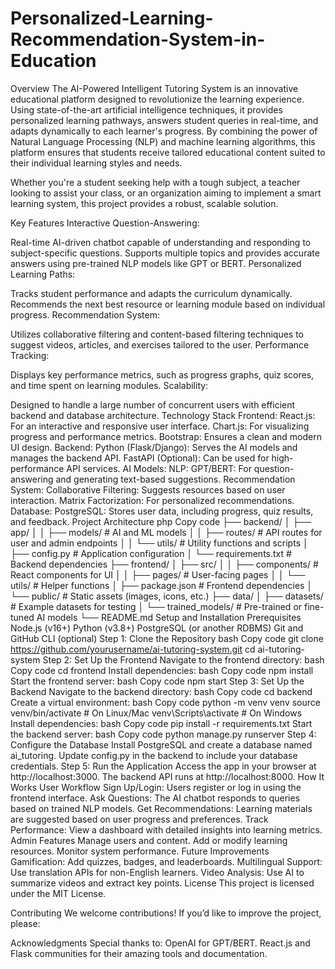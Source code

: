 # Personalized-Learning-Recommendation-System-in-Education

Overview
The AI-Powered Intelligent Tutoring System is an innovative educational platform designed to revolutionize the learning experience. Using state-of-the-art artificial intelligence techniques, it provides personalized learning pathways, answers student queries in real-time, and adapts dynamically to each learner's progress. By combining the power of Natural Language Processing (NLP) and machine learning algorithms, this platform ensures that students receive tailored educational content suited to their individual learning styles and needs.

Whether you're a student seeking help with a tough subject, a teacher looking to assist your class, or an organization aiming to implement a smart learning system, this project provides a robust, scalable solution.

Key Features
Interactive Question-Answering:

Real-time AI-driven chatbot capable of understanding and responding to subject-specific questions.
Supports multiple topics and provides accurate answers using pre-trained NLP models like GPT or BERT.
Personalized Learning Paths:

Tracks student performance and adapts the curriculum dynamically.
Recommends the next best resource or learning module based on individual progress.
Recommendation System:

Utilizes collaborative filtering and content-based filtering techniques to suggest videos, articles, and exercises tailored to the user.
Performance Tracking:

Displays key performance metrics, such as progress graphs, quiz scores, and time spent on learning modules.
Scalability:

Designed to handle a large number of concurrent users with efficient backend and database architecture.
Technology Stack
Frontend:
React.js: For an interactive and responsive user interface.
Chart.js: For visualizing progress and performance metrics.
Bootstrap: Ensures a clean and modern UI design.
Backend:
Python (Flask/Django): Serves the AI models and manages the backend API.
FastAPI (Optional): Can be used for high-performance API services.
AI Models:
NLP:
GPT/BERT: For question-answering and generating text-based suggestions.
Recommendation System:
Collaborative Filtering: Suggests resources based on user interaction.
Matrix Factorization: For personalized recommendations.
Database:
PostgreSQL: Stores user data, including progress, quiz results, and feedback.
Project Architecture
php
Copy code
├── backend/
│   ├── app/
│   │   ├── models/         # AI and ML models
│   │   ├── routes/         # API routes for user and admin endpoints
│   │   └── utils/          # Utility functions and scripts
│   ├── config.py           # Application configuration
│   └── requirements.txt    # Backend dependencies
├── frontend/
│   ├── src/
│   │   ├── components/     # React components for UI
│   │   ├── pages/          # User-facing pages
│   │   └── utils/          # Helper functions
│   ├── package.json        # Frontend dependencies
│   └── public/             # Static assets (images, icons, etc.)
├── data/
│   ├── datasets/           # Example datasets for testing
│   └── trained_models/     # Pre-trained or fine-tuned AI models
└── README.md
Setup and Installation
Prerequisites
Node.js (v16+)
Python (v3.8+)
PostgreSQL (or another RDBMS)
Git and GitHub CLI (optional)
Step 1: Clone the Repository
bash
Copy code
git clone https://github.com/yourusername/ai-tutoring-system.git
cd ai-tutoring-system
Step 2: Set Up the Frontend
Navigate to the frontend directory:
bash
Copy code
cd frontend
Install dependencies:
bash
Copy code
npm install
Start the frontend server:
bash
Copy code
npm start
Step 3: Set Up the Backend
Navigate to the backend directory:
bash
Copy code
cd backend
Create a virtual environment:
bash
Copy code
python -m venv venv
source venv/bin/activate   # On Linux/Mac
venv\Scripts\activate      # On Windows
Install dependencies:
bash
Copy code
pip install -r requirements.txt
Start the backend server:
bash
Copy code
python manage.py runserver
Step 4: Configure the Database
Install PostgreSQL and create a database named ai_tutoring.
Update config.py in the backend to include your database credentials.
Step 5: Run the Application
Access the app in your browser at http://localhost:3000.
The backend API runs at http://localhost:8000.
How It Works
User Workflow
Sign Up/Login:
Users register or log in using the frontend interface.
Ask Questions:
The AI chatbot responds to queries based on trained NLP models.
Get Recommendations:
Learning materials are suggested based on user progress and preferences.
Track Performance:
View a dashboard with detailed insights into learning metrics.
Admin Features
Manage users and content.
Add or modify learning resources.
Monitor system performance.
Future Improvements
Gamification: Add quizzes, badges, and leaderboards.
Multilingual Support: Use translation APIs for non-English learners.
Video Analysis: Use AI to summarize videos and extract key points.
License
This project is licensed under the MIT License.

Contributing
We welcome contributions! If you’d like to improve the project, please:

Acknowledgments
Special thanks to:
OpenAI for GPT/BERT.
React.js and Flask communities for their amazing tools and documentation.

